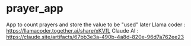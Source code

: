 # prayer_app
App to count prayers and store the value to be "used" later
Llama coder : https://llamacoder.together.ai/share/xKVfL
Claude AI : https://claude.site/artifacts/67bb3e3a-490b-4a8d-820e-96d7a762ee23
